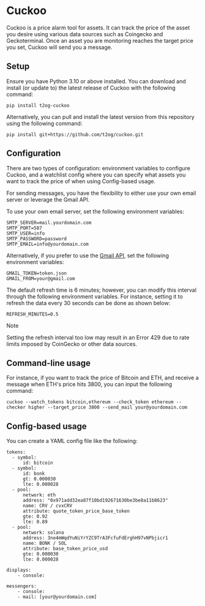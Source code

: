 # Cuckoo

Cuckoo is a price alarm tool for assets. It can track the price of the asset you desire using various data sources such as Coingecko and Geckoterminal. Once an asset you are monitoring reaches the target price you set, Cuckoo will send you a message.

## Setup

Ensure you have Python 3.10 or above installed. You can download and install (or update to) the latest release of Cuckoo with the following command:

```
pip install t2og-cuckoo
```

Alternatively, you can pull and install the latest version from this repository using the following command:

```
pip install git+https://github.com/t2og/cuckoo.git
```

## Configuration

There are two types of configuration: environment variables to configure Cuckoo, and a watchlist config where you can specify what assets you want to track the price of when using Config-based usage.

For sending messages, you have the flexibility to either use your own email server or leverage the Gmail API.

To use your own email server, set the following environment variables:

```
SMTP_SERVER=mail.yourdomain.com
SMTP_PORT=587
SMTP_USER=info
SMTP_PASSWORD=password
SMTP_EMAIL=info@yourdomain.com
```

Alternatively, if you prefer to use the [Gmail API](https://developers.google.com/gmail/api/quickstart/python), set the following environment variables:

```
GMAIL_TOKEN=token.json
GMAIL_FROM=your@gmail.com
```

The default refresh time is 6 minutes; however, you can modify this interval through the following environment variables. For instance, setting it to refresh the data every 30 seconds can be done as shown below:

```
REFRESH_MINUTES=0.5
```

> [!NOTE]
> Setting the refresh interval too low may result in an Error 429 due to rate limits imposed by CoinGecko or other data sources.

## Command-line usage

For instance, if you want to track the price of Bitcoin and ETH, and receive a message when ETH's price hits 3800, you can input the following command:

```
cuckoo --watch_tokens bitcoin,ethereum --check_token ethereum --checker higher --target_price 3800 --send_mail your@yourdomain.com
```

## Config-based usage

You can create a YAML config file like the following:

```
tokens: 
  - symbol: 
      id: bitcoin
  - symbol: 
      id: bonk
      gt: 0.000030
      lte: 0.000028
  - pool: 
      network: eth
      address: "0x971add32ea87f10bd192671630be3be8a11b8623"
      name: CRV / cvxCRV
      attribute: quote_token_price_base_token
      gte: 0.92
      lte: 0.89
  - pool:
      network: solana
      address: 3ne4mWqdYuNiYrYZC9TrA3FcfuFdErghH97vNPbjicr1
      name: BONK / SOL
      attribute: base_token_price_usd
      gte: 0.000030
      lte: 0.000028

displays: 
    - console:

messengers:
    - console:
    - mail: [your@yourdomain.com]
```
